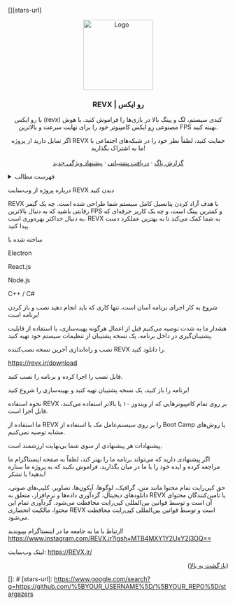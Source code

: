 <div id="top"></div>

<!-- SHIELDS -->

[][stars-url]

<div align="center">
<a href="https://REVX.ir/">
<img src="https://revx.ir/assets/new_logo-D49K-RYs.png" alt="Logo" width="160" height="160">
</a>

<h3 align="center">REVX | رو ایکس</h3>

<p align="center">
با رو ایکس (revx) کندی سیستم، لگ و پینگ بالا در بازی‌ها را فراموش کنید. با هوش مصنوعی رِو ایکس کامپیوتر خود را برای نهایت سرعت و بالاترین FPS بهینه کنید.<p align="center">
اگر تمایل دارید از پروژه REVX حمایت کنید، لطفاً نظر خود را در شبکه‌های اجتماعی با ما به اشتراک بگذارید!
<br />
<br />
<a href="https://t.me/revx_admin_1">گزارش باگ</a>
·
<a href="https://t.me/revx_admin_1">دریافت پشتیبانی</a>
·
<a href="https://t.me/revx_feedback">پیشنهاد ویژگی جدید</a>
<br />
</p>
</div>

<!-- TABLE OF CONTENTS -->

<details>
<summary>فهرست مطالب</summary>
<ol>
<li>
<a href="#about-the-project">درباره پروژه</a>
<ul>
<li><a href="#built-with">ساخته شده با</a></li>
</ul>
</li>
<li>
<a href="#getting-started">شروع به کار</a>
<ul>
<li><a href="#installation">نصب و راه‌اندازی</a></li>
</ul>
</li>
<li><a href="#usage">نحوه استفاده</a></li>
<li><a href="#suggestions">پیشنهادات</a></li>
<li><a href="#copyright">حق کپی‌رایت</a></li>
<li><a href="#contact">ارتباط با ما</a></li>
</ol>
</details>

<!-- ABOUT THE PROJECT -->

درباره پروژه
از وب‌سایت REVX دیدن کنید

REVX با هدف آزاد کردن پتانسیل کامل سیستم شما طراحی شده است. چه یک گیمر رقابتی باشید که به دنبال بالاترین FPS و کمترین پینگ است، و چه یک کاربر حرفه‌ای که به دنبال حداکثر بهره‌وری است، REVX به شما کمک می‌کند تا به بهترین عملکرد دست پیدا کنید.

ساخته شده با

Electron

React.js

Node.js

C++ / C# 

<!-- GETTING STARTED -->

شروع به کار
اجرای برنامه آسان است، تنها کاری که باید انجام دهید نصب و باز کردن برنامه است!

هشدار
ما به شدت توصیه می‌کنیم قبل از اعمال هرگونه بهینه‌سازی، با استفاده از قابلیت پشتیبان‌گیری در داخل برنامه، یک نسخه پشتیبان از تنظیمات سیستم خود تهیه کنید.

نصب و راه‌اندازی
آخرین نسخه نصب‌کننده REVX را دانلود کنید.

https://revx.ir/download

فایل نصب را اجرا کرده و برنامه را نصب کنید.

برنامه را باز کنید، یک نسخه پشتیبان تهیه کنید و بهینه‌سازی را شروع کنید!

<!-- USAGE EXAMPLES -->

نحوه استفاده
REVX بر روی تمام کامپیوترهایی که از ویندوز ۱۰ یا بالاتر استفاده می‌کنند، قابل اجرا است.

ما استفاده از REVX را بر روی سیستم‌عامل مک با استفاده از Boot Camp یا روش‌های مشابه توصیه نمی‌کنیم.

پیشنهادات
هر پیشنهادی از سوی شما بی‌نهایت ارزشمند است.

اگر پیشنهادی دارید که می‌تواند برنامه ما را بهتر کند، لطفاً به صفحه اینستاگرام ما مراجعه کرده و ایده خود را با ما در میان بگذارید. فراموش نکنید که به پروژه ما ستاره بدهید! با تشکر!

حق کپی‌رایت
تمام محتوا مانند متن، گرافیک، لوگوها، آیکون‌ها، تصاویر، کلیپ‌های صوتی، دانلودهای دیجیتال، گردآوری داده‌ها و نرم‌افزار، متعلق به REVX یا تامین‌کنندگان محتوای آن است و توسط قوانین بین‌المللی کپی‌رایت محافظت می‌شود. گردآوری تمام این محتوا، مالکیت انحصاری REVX است و توسط قوانین بین‌المللی کپی‌رایت محافظت می‌شود.

ارتباط با ما
به جامعه ما در اینستاگرام بپیوندید!
https://www.instagram.com/REVX.ir?igsh=MTB4MXY1Y2UxY2l3OQ==

لینک وب‌سایت: https://REVX.ir/

<p align="right">(<a href="#top">بازگشت به بالا</a>)</p>

<!-- MARKDOWN LINKS & IMAGES -->

[]: #
[stars-url]: https://www.google.com/search?q=https://github.com/%5BYOUR_USERNAME%5D/%5BYOUR_REPO%5D/stargazers
